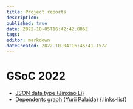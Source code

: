 ```yaml
---
title: Project reports
description: 
published: true
date: 2022-10-05T16:42:42.806Z
tags: 
editor: markdown
dateCreated: 2022-10-04T16:45:41.157Z
---
```


# GSoC 2022

- [JSON data type (Jinxiao Li)](/en/engineering/reports/gsoc-2022-json-type)
- [Dependents graph (Yurii Palaida)](/en/engineering/reports/gsoc-2022-dependents-graph)
{.links-list}